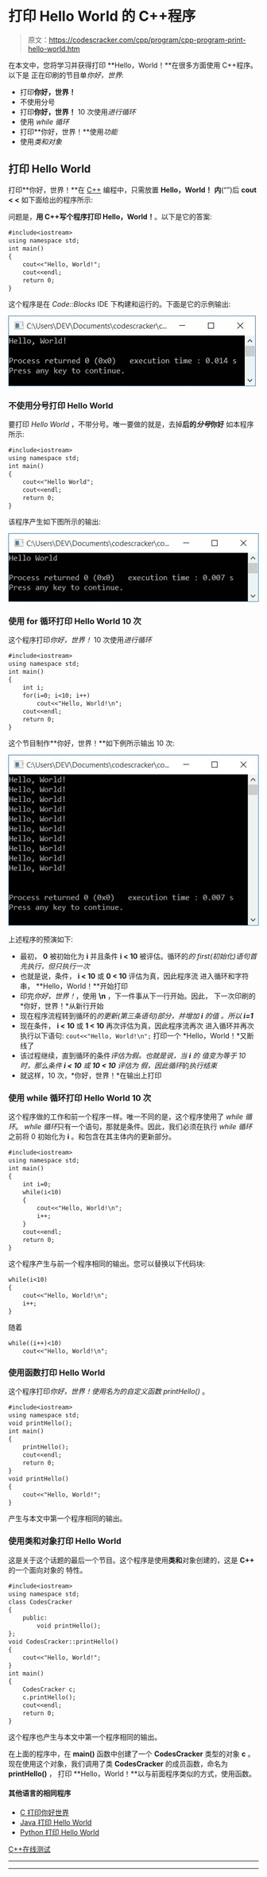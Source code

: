 # 打印 Hello World 的 C++程序

> 原文：<https://codescracker.com/cpp/program/cpp-program-print-hello-world.htm>

在本文中，您将学习并获得打印 **Hello，World！**在很多方面使用 C++程序。以下是 正在印刷的节目单*你好，世界*:

*   打印**你好，世界！**
*   不使用分号
*   打印**你好，世界！** 10 次使用*进行循环*
*   使用 *while 循环*
*   打印**你好，世界！**使用*功能*
*   使用*类和对象*

## 打印 Hello World

打印**你好，世界！**在 [C++](/cpp/index.htm) 编程中，只需放置 **Hello，World！** **内**(“”)后 **cout < <** 如下面给出的程序所示:

问题是，**用 C++写个程序打印 Hello，World！**。以下是它的答案:

```
#include<iostream>
using namespace std;
int main()
{
    cout<<"Hello, World!";
    cout<<endl;
    return 0;
}
```

这个程序是在 *Code::Blocks* IDE 下构建和运行的。下面是它的示例输出:

![C++ program to print hello world](img/9388a8b02102f5379ba01f95540fc919.png)

### 不使用分号打印 Hello World

要打印 *Hello World* ，不带分号。唯一要做的就是，去掉**后的*分号*你好** 如本程序所示:

```
#include<iostream>
using namespace std;
int main()
{
    cout<<"Hello World";
    cout<<endl;
    return 0;
}
```

该程序产生如下图所示的输出:

![print hello world without semicolon c++](img/4ffd7ace672050e6d64d1b2bca83c6fa.png)

### 使用 for 循环打印 Hello World 10 次

这个程序打印*你好，世界！* 10 次使用*进行循环*

```
#include<iostream>
using namespace std;
int main()
{
    int i;
    for(i=0; i<10; i++)
        cout<<"Hello, World!\n";
    cout<<endl;
    return 0;
}
```

这个节目制作**你好，世界！**如下例所示输出 10 次:

![hello world 10 times using for loop c++](img/a566822b90a03d7fc1ecad7598c8062b.png)

上述程序的预演如下:

*   最初， **0** 被初始化为 **i** 并且条件 **i < 10** 被评估。循环的*的 first(初始化)语句首先执行，但只执行一次*
*   也就是说，条件， **i < 10** 或 **0 < 10** 评估为真，因此程序流 进入循环和字符串， **Hello，World！**开始打印
*   印完*你好，世界！*，使用 **\n** ，下一件事从下一行开始。因此， 下一次印刷的*你好，世界！*从新行开始
*   现在程序流程转到循环的*的更新(第三条语句)部分，并增加 **i** 的值 。所以 **i=1***
*   现在条件， **i < 10** 或 **1 < 10** 再次评估为真，因此程序流再次 进入循环并再次执行以下语句:
    `cout<<"Hello, World!\n";`
    打印一个 *Hello，World！*又断线了
*   该过程继续，直到循环的条件*评估为假。也就是说，当 **i** 的 值变为等于 10 时，那么条件 **i < 10** 或 **10 < 10** 评估为 假，因此循环*的*执行结束*
*   就这样，10 次，*你好，世界！*在输出上打印

### 使用 while 循环打印 Hello World 10 次

这个程序做的工作和前一个程序一样。唯一不同的是，这个程序使用了 *while 循环*。 *while 循环*只有一个语句，那就是条件。因此，我们必须在执行 *while 循环*之前将 0 初始化为 **i** 。和包含在其主体内的更新部分。

```
#include<iostream>
using namespace std;
int main()
{
    int i=0;
    while(i<10)
    {
        cout<<"Hello, World!\n";
        i++;
    }
    cout<<endl;
    return 0;
}
```

这个程序产生与前一个程序相同的输出。您可以替换以下代码块:

```
while(i<10)
{
    cout<<"Hello, World!\n";
    i++;
}
```

随着

```
while((i++)<10)
    cout<<"Hello, World!\n";
```

### 使用函数打印 Hello World

这个程序打印*你好，世界！*使用名为*的自定义函数 printHello()* 。

```
#include<iostream>
using namespace std;
void printHello();
int main()
{
    printHello();
    cout<<endl;
    return 0;
}
void printHello()
{
    cout<<"Hello, World!";
}
```

产生与本文中第一个程序相同的输出。

### 使用类和对象打印 Hello World

这是关于这个话题的最后一个节目。这个程序是使用**类和**对象创建的，这是 **C++** 的一个面向对象的 特性。

```
#include<iostream>
using namespace std;
class CodesCracker
{
    public:
        void printHello();
};
void CodesCracker::printHello()
{
    cout<<"Hello, World!";
}
int main()
{
    CodesCracker c;
    c.printHello();
    cout<<endl;
    return 0;
}
```

这个程序也产生与本文中第一个程序相同的输出。

在上面的程序中，在 **main()** 函数中创建了一个 **CodesCracker** 类型的对象 **c** 。 现在使用这个对象，我们调用了类 **CodesCracker** 的成员函数，命名为 **printHello()** ， 打印 **Hello，World！**以与前面程序类似的方式，使用函数。

#### 其他语言的相同程序

*   [C 打印你好世界](/c/program/c-program-print-hello-world.htm)
*   [Java 打印 Hello World](/java/program/java-program-print-hello-world.htm)
*   [Python 打印 Hello World](/python/program/python-program-print-hello-world.htm)

[C++在线测试](/exam/showtest.php?subid=3)

* * *

* * *